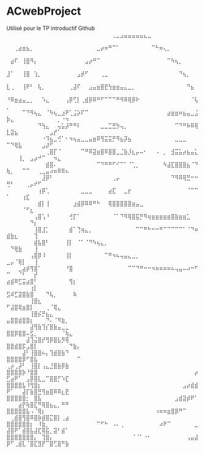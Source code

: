 # ACwebProject
Utilisé pour le TP introductif Github
⠀⠀⠀⠀⠀⠀⠀⠀⠀⠀⠀⠀⠀⠀⠀⠀⠀⠀⠀⠀⠀⠀⠀⠀⠀⠀⠀⢀⣀⣠⣤⣤⣤⣤⣤⣄⣀⠀⠀⠀⠀⠀⠀⠀⠀⠀⠀⠀⠀⠀⠀⠀⠀⠀⠀⠀⠀⠀⠀⠀⠀⠀⠀⠀⠀
⠀⠀⢀⣴⣶⣦⡀⠀⠀⠀⠀⠀⠀⠀⠀⠀⠀⠀⠀⠀⠀⠀⠀⣀⡴⠶⠛⠉⠁⠀⠀⠀⠀⠀⠀⠀⠀⠉⠓⠶⢄⡀⠀⠀⠀⠀⠀⠀⠀⠀⠀⠀⠀⠀⠀⠀⠀⠀⠀⠀⠀⠀⠀⠀⠀
⠀⣴⠏⠀⢸⣿⠻⡄⠀⠀⠀⠀⠀⠀⠀⠀⠀⠀⠀⠀⣠⡴⠛⠉⠀⠀⠀⠀⠀⠀⠀⠀⠀⠀⠀⠀⠀⠀⠀⠀⠀⠉⠳⢦⡀⠀⠀⠀⠀⠀⠀⠀⠀⠀⠀⠀⠀⠀⠀⠀⠀⠀⠀⠀⠀
⣸⠁⠀⠀⢸⣿⠀⢱⡀⠀⠀⠀⠀⠀⠀⠀⠀⠀⣠⡾⠋⠀⠀⠀⢀⣀⠀⠀⠀⠀⠀⠀⠀⠀⠀⠀⠀⠀⠀⠀⠀⠀⠀⠀⠙⢦⡀⠀⠀⠀⠀⠀⠀⠀⠀⠀⠀⠀⠀⠀⠀⠀⠀⠀⠀
⣇⢀⠀⠀⢸⠟⠃⠀⢧⡀⠀⠀⠀⠀⠀⠀⢀⣼⠏⠀⠀⣠⣤⣶⣿⣟⢳⣶⣶⣤⣄⣀⡀⠀⠀⠀⠀⠀⠀⠀⠀⠀⠀⠀⠀⠀⠙⣦⠀⠀⠀⠀⠀⠀⠀⠀⠀⠀⠀⠀⠀⠀⠀⠀⠀
⠘⠿⣶⣴⣤⣀⡀⠀⠀⠱⣄⠀⠀⠀⠀⢠⡿⢋⡇⢀⣾⡿⠿⠛⠋⠉⠉⠉⠛⠻⠿⢿⡿⠗⠀⠀⠀⠀⠀⠀⠀⠀⠀⠀⠀⠀⠀⠈⢧⡀⠀⠀⠀⠀⠀⠀⠀⠀⠀⠀⠀⠀⠀⠀⠀
⠀⠀⠀⠀⠉⠙⠻⢦⣄⠀⠈⠳⢦⣀⣰⠟⢁⣨⡵⠏⠉⠀⠀⠀⠀⠀⠀⠀⠀⠀⠀⠀⠀⠀⠀⠀⠀⠀⠀⠀⠀⣴⣶⣶⠶⣦⣤⣀⣨⡷⣄⠀⠀⠀⠀⠀⠀⠀⠀⠀⠀⠀⡀⠐⠲
⠀⠀⠀⠀⠀⠀⠀⠀⠙⢳⣄⠀⠀⢤⣥⡼⠛⠛⠇⠀⠀⠀⠀⠀⣀⣀⣉⣛⡳⢤⡀⠀⠀⠀⠀⠀⠀⠀⠀⠀⠀⠀⠀⠉⠙⠛⠷⠿⢿⣇⣽⣦⠀⠀⠀⠀⠀⠀⠀⠀⣠⡞⠁⠀⠀
⠀⠀⠀⠀⠀⠀⠀⠀⠀⠐⠹⣦⣀⢚⠁⠂⠲⢦⣤⣀⣀⣤⣶⠿⢻⣭⣭⡛⠻⣦⡽⣦⠀⠀⠀⠀⠀⠀⠀⠀⠀⠀⠀⣀⣀⣀⠀⠀⠀⠉⠙⢿⣧⠀⠀⠀⠀⠀⣠⡼⠋⠀⠀⠀⠀
⠀⠀⠀⠀⠀⠀⠀⠀⠀⠀⢀⣿⡏⠈⠀⠀⠀⠀⠀⠉⠛⠿⣽⣶⣿⠿⣿⣿⣀⣈⣷⡸⣆⡤⠤⠂⠀⠀⠠⠀⡀⠀⣺⣭⣥⡴⣦⣤⣅⠀⠀⠀⢸⡀⠀⣠⡴⠚⠉⠀⠀⠲⣄⠀⠀
⠀⠀⠀⠀⠀⠀⠀⠀⠀⠀⣾⣿⠄⠀⠀⠀⠀⠀⠀⠀⠀⠀⠀⠉⠙⠛⠛⠋⠊⠉⠁⠈⢁⡀⠀⠀⠀⠀⠀⠀⠳⣼⣏⣿⣿⣿⣦⠈⠙⢷⡀⠀⠀⠉⠉⠀⠀⢀⣀⣤⠴⠶⠿⠿⠦
⠀⠀⠀⠀⠀⠀⠀⠀⠀⣸⡿⠃⠀⠀⠀⠀⠀⠀⠀⠀⠀⠀⠀⠀⠀⠀⠀⢀⡤⠀⠀⠀⠀⠀⠀⠀⠀⠀⠀⠀⠀⠀⠙⠻⠿⢿⣛⠒⠒⢛⠃⠀⠀⠀⢀⡤⠞⠋⠀⠀⠀⠀⠀⠀⠀
⠀⠀⠀⠀⠀⠀⠀⠀⢰⡿⢁⠀⠀⠀⠀⠀⠀⠀⠀⣀⣀⣀⠀⠀⠀⠀⣴⣏⠀⠀⣀⡖⠀⠀⠀⠀⠀⠀⠀⠀⠀⠀⠀⠀⠀⠀⠈⠉⠉⠁⠀⠀⠀⢰⣏⠀⠀⠀⠀⠀⠀⠀⠀⠀⠀
⠀⠀⠀⠀⠀⠀⠀⠀⣾⡇⢸⠀⠀⠀⠀⠀⠀⣰⣾⡿⠿⠿⠛⠓⠀⠀⢿⣿⣿⣿⣿⣿⣶⣤⣀⠀⠀⠀⠀⠀⠀⠀⠀⠀⠀⠀⠀⠀⠀⠀⠀⠀⠀⠈⠋⣆⠀⠀⠀⠀⠀⠀⠀⠀⠀
⠀⠀⠀⠀⠀⠀⠀⢠⣿⢡⠘⠀⠀⠀⠀⠀⢚⡏⠁⠀⠀⠀⠀⠀⠀⠀⠀⠈⠁⠙⠻⢿⣿⣯⡛⠻⢶⣶⣶⣶⣶⣶⣿⣷⣶⣶⣁⠀⠀⠀⠀⠀⠀⠀⠀⠙⡆⠀⠀⠀⠀⠀⠀⠀⠀
⠀⠀⠀⠀⠀⠀⠀⢸⣿⣸⡁⠀⠀⠀⠀⠀⣾⠁⢙⢶⣄⡀⠀⠀⠀⠀⠀⠀⠀⠀⠀⠀⠀⠉⠉⠛⠓⠒⠒⠛⠉⠉⠉⠉⠉⠁⠈⠙⠶⣾⣷⣆⠀⠀⠀⠀⢹⠀⠀⠀⠀⠀⠀⠀⠀
⠀⠀⠀⠀⠀⠀⠀⣾⣧⣿⠃⠀⠀⠀⠀⢸⡇⠀⠈⠁⠈⠙⠳⢦⣄⡀⠀⠀⠀⠀⠀⠀⠀⠀⠀⠀⠀⠀⠀⠀⠀⠀⠀⠀⠀⠀⠀⠀⠀⠀⠙⢿⣷⠀⠀⠀⢸⠀⠀⠀⠀⠀⠀⠀⠀
⠀⠀⠀⠀⠀⠀⢠⣿⡿⠸⠀⠀⠀⠀⠀⢸⡇⠀⠀⠀⠀⠀⠀⠀⠀⠉⠛⠲⠦⢤⣤⣄⣀⡀⠀⠀⠀⠀⠀⠀⠀⠀⠀⠀⠀⠀⠀⠀⠀⣀⡤⠈⢿⡇⠀⠀⢸⠀⠀⠀⠀⠀⠀⠀⠀
⠀⠀⠀⣀⣴⡾⢻⣿⠁⠀⠀⠀⠀⠀⠀⠘⣿⠀⠀⠀⠀⠀⠀⠀⠀⠀⠀⠀⠀⠀⠀⠉⠉⠙⠛⠒⠒⠲⠶⠶⠶⠶⠦⢤⣤⠤⠴⠒⠋⠉⠀⠀⠈⠃⠀⠀⡞⠀⠀⠀⠀⠀⠀⠀⠀
⣴⣾⠿⣋⣭⣴⣿⠃⠀⠀⠀⠀⠀⠀⠀⠀⢻⡆⠀⠀⠀⠀⠀⠀⠀⠀⠀⠀⠀⠀⠀⠀⠀⠀⠀⠀⠀⠀⠀⠀⠀⠀⠀⠀⠀⠀⠀⠀⠀⠀⠀⠀⠀⠀⠀⢰⡇⠀⠀⠀⠀⠀⠀⠀⠀
⣫⠾⣋⣽⣿⣷⣿⠀⠀⠀⠙⢧⡀⠀⠀⠀⠀⠷⠀⠀⠀⠀⠀⠀⠀⠀⠀⠀⠀⠀⠀⠀⠀⠀⠀⠀⠀⠀⠀⠀⠀⠀⠀⠀⠀⠀⠀⠀⠀⠀⠀⠀⠀⠀⠀⢸⣿⣆⠀⠀⠀⠀⠀⠀⠀
⠋⣼⣿⢿⣶⣿⡇⠀⠀⠀⢀⠈⢿⣄⠀⠀⠀⠀⠀⠀⠀⠀⠀⠀⠀⠀⠀⠀⠀⠀⠀⠀⠀⠀⠀⠀⠀⠀⠀⠀⠀⠀⠀⠀⠀⠀⠀⠀⠀⠀⠀⠀⠀⠀⠀⢸⣿⡮⡛⣦⣄⠀⠀⠀⠀
⣤⣿⣿⣾⣿⣿⡆⠀⠀⠀⠙⠄⠈⠻⣷⡀⠀⠀⠀⠀⠀⠀⠀⠀⠀⠀⠀⠀⠀⠀⠀⠀⠀⠀⠀⠀⠀⠀⠀⠀⠀⠀⠀⠀⠀⠀⠀⠀⠀⠀⠀⠀⠀⠀⠀⣼⢻⣷⢹⡎⣿⣷⣤⣀⣀
⣿⣿⡿⣿⣿⠤⣫⡀⠀⠀⠀⠀⠀⠀⠈⢷⣄⠀⠀⠀⠀⠀⠀⠀⠀⠀⠀⠀⠀⠀⠀⠀⠀⠀⠀⠀⠀⠀⠀⠀⠀⠀⠀⠀⠀⠀⠀⠀⠀⠀⠀⠀⠀⠀⣼⢹⣬⣿⡞⢻⡿⣿⣧⡻⢿
⣿⣿⣾⣿⡯⣠⣿⡇⠀⠀⠀⠀⠀⠀⠀⠀⠙⣷⡄⠀⠀⠀⠀⠀⠀⠀⠀⠀⠀⠀⠀⠀⠀⠀⠀⠀⠀⠀⠀⠀⠀⠀⠀⠀⠀⠀⠀⠀⠀⠀⠀⠀⠀⣼⠃⢸⣿⣿⠦⡄⢹⣾⣿⣷⠙
⣿⣿⣿⣿⡿⠋⣿⣧⠀⠀⠀⠀⠀⠀⠀⠀⠀⠀⠉⠀⠀⠀⠀⠀⠀⠀⠀⠀⠀⠀⠀⠀⠀⠀⠀⠀⠀⠀⠀⠀⠀⠀⠀⠀⠀⠀⠀⠀⠀⢀⡴⢀⡼⠃⠀⢸⣿⡇⢠⣄⣘⣿⣷⡿⣷
⣿⣿⣿⣿⡷⠘⣿⣿⠀⠀⠀⠀⠀⠀⠀⠀⠀⠀⠀⠀⠀⠀⠀⠀⠀⠀⠀⠀⠀⠀⠀⠀⠀⠀⠀⠀⠀⠀⠀⠀⠀⠀⠀⠀⠀⠀⠀⠀⡴⣋⣴⠟⠁⠀⣠⡿⣿⣇⣀⠉⣿⣿⡋⠱⣏
⣿⣿⣿⣿⣧⠸⢻⣿⡆⠀⠀⠀⠀⠀⠀⠀⠀⠀⠀⠀⠀⠀⠀⠀⠀⠀⠀⠀⠀⠀⠀⠀⠀⠀⠀⠀⠀⠀⠀⠀⠀⠀⠀⠀⠀⣠⡴⣾⣾⠟⠁⠀⠀⣼⡏⣷⣿⣛⢻⣶⣿⠿⠿⣆⣟
⣿⣿⣿⣿⣿⡂⠀⣿⣧⠀⠀⠀⠀⠀⠀⠀⠀⠀⠀⠀⠀⠀⠀⠀⠀⠀⠀⠀⠀⠀⠀⠀⠀⠀⠀⠀⠀⠀⠀⠀⠀⠀⠀⣠⣾⣽⡾⠟⠁⠀⠀⠀⣴⡟⢷⣿⣏⠛⢿⣿⣦⣄⡀⠛⠛
⣿⣿⣿⣿⣿⣧⠠⠈⢿⡆⠀⠀⠀⠀⠀⠀⠀⠀⠀⠀⠀⠀⠀⠀⠀⠀⠀⠀⠀⠀⠀⠀⠀⠀⠀⠀⠀⠀⠰⠶⠶⣶⣿⡿⠛⠉⠀⠀⠀⠀⢀⣾⣿⢻⣿⠿⣿⡷⣾⣿⣍⣿⡇⢀⣴
⣿⣿⣿⣿⣿⣿⡆⠀⠸⣷⡀⠀⠀⠀⠀⠀⠀⠀⠀⠀⠀⠀⠀⠉⠋⠓⠀⠠⠄⢀⠀⠀⠀⠀⠀⠀⠀⠀⠀⠴⠟⠉⠀⠀⠀⠀⠀⠀⣀⣼⣿⠟⠁⣾⣿⣧⣼⣏⢿⣯⡀⣽⠃⣾⠁
⣿⣿⣿⣿⣿⣿⣿⡄⠀⢹⣿⡄⠀⠀⠀⠀⠀⠀⠀⠀⠀⠀⠀⠀⠀⠀⠀⠀⠀⠀⠀⠀⠈⠈⠁⠐⠂⠀⠀⠀⠀⠀⠀⠀⠀⠀⢠⣤⣼⡿⠋⢀⣾⣇⠈⣿⣏⣻⡟⠉⣿⢋⣿⠛⣷
